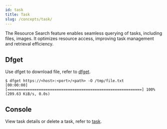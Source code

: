 ```yaml
---
id: task
title: Task
slug: /concepts/task/
---
```


The Resource Search feature enables seamless querying of tasks, including files, images. It optimizes resource access, improving task management and retrieval efficiency.

## Dfget

Use dfget to download file, refer to [dfget](../reference/commands/client/dfget.md).

```shell
$ dfget https://<host>:<port>/<path> -O /tmp/file.txt
[00:00:00] [============================================================] 100% (209.63 KiB/s, 0.0s)
```

## Console

View task details or delete a task, refer to [task](../advanced-guides/web-console/resource/task.md#search-by-url).
